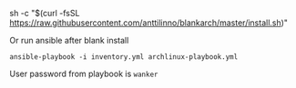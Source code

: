 sh -c "$(curl -fsSL https://raw.githubusercontent.com/anttilinno/blankarch/master/install.sh)"

Or run ansible after blank install
```
ansible-playbook -i inventory.yml archlinux-playbook.yml
```

User password from playbook is `wanker`
